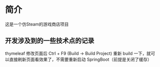 # 简介

这是一个仿Steam的游戏商店项目

## 开发涉及到的一些技术点的记录

thymeleaf 修改页面后 Ctrl + F9 (Build -> Build Project) 重新 build 一下，就可以直接刷新页面看效果了，不需要重新启动 SpringBoot（前提是关闭了缓存）
